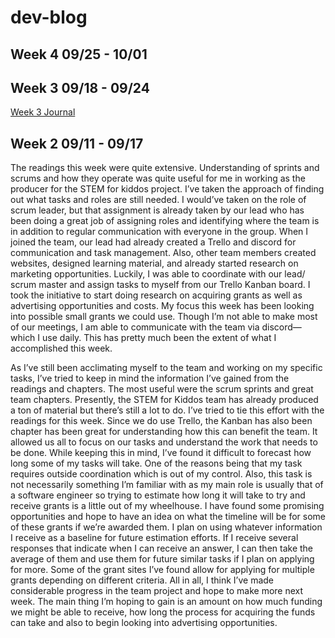 # dev-blog
## Week 4 09/25 - 10/01

## Week 3 09/18 - 09/24
[Week 3 Journal](https://github.com/ahvino/dev-blog/blob/main/Week%203%20journal.pdf)

## Week 2 09/11 - 09/17 
The readings this week were quite extensive. Understanding of sprints and scrums and how they operate was quite useful for me in working as the producer for the STEM for kiddos project. I’ve taken the approach of finding out what tasks and roles are still needed. I would’ve taken on the role of scrum leader, but that assignment is already taken by our lead who has been doing a great job of assigning roles and identifying where the team is in addition to regular communication with everyone in the group. When I joined the team, our lead had already created a Trello and discord for communication and task management. Also, other team members created websites, designed learning material, and already started research on marketing opportunities. Luckily, I was able to coordinate with our lead/ scrum master and assign tasks to myself from our Trello Kanban board. I took the initiative to start doing research on acquiring grants as well as advertising opportunities and costs. My focus this week has been looking into possible small grants we could use. Though I’m not able to make most of our meetings, I am able to communicate with the team via discord—which I use daily. This has pretty much been the extent of what I accomplished this week. 


As I’ve still been acclimating myself to the team and working on my specific tasks, I’ve tried to keep in mind the information I’ve gained from the readings and chapters. The most useful were the scrum sprints and great team chapters.  Presently, the STEM for Kiddos team has already produced a ton of material but there’s still a lot to do. I’ve tried to tie this effort with the readings for this week. Since we do use Trello, the Kanban has also been chapter has been great for understanding how this can benefit the team. It allowed us all to focus on our tasks and understand the work that needs to be done.  While keeping this in mind, I’ve found it difficult to forecast how long some of my tasks will take. One of the reasons being that my task requires outside coordination which is out of my control. Also, this task is not necessarily something I’m familiar with as my main role is usually that of a software engineer so trying to estimate how long it will take to try and receive grants is a little out of my wheelhouse. I have found some promising opportunities and hope to have an idea on what the timeline will be for some of these grants if we’re awarded them. I plan on using whatever information I receive as a baseline for future estimation efforts. If I receive several responses that indicate when I can receive an answer, I can then take the average of them and use them for future similar tasks if I plan on applying for more. Some of the grant sites I’ve found allow for applying for multiple grants depending on different criteria. All in all, I think I’ve made considerable progress in the team project and hope to make more next week.  The main thing I’m hoping to gain is an amount on how much funding we might be able to receive, how long the process for acquiring the funds can take and also to begin looking into advertising opportunities. 


